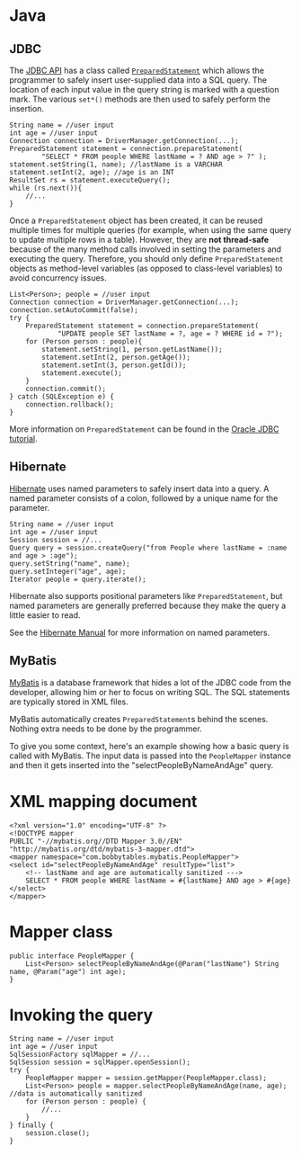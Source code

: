 Java
====

JDBC
----

The [JDBC API](http://download.oracle.com/javase/tutorial/jdbc/index.html)
has a class called
[`PreparedStatement`](http://download.oracle.com/javase/6/docs/api/java/sql/PreparedStatement.html)
which allows the programmer to safely insert user-supplied data
into a SQL query.  The location of each input value in the query
string is marked with a question mark.  The various `set*()` methods
are then used to safely perform the insertion.

    String name = //user input
    int age = //user input
    Connection connection = DriverManager.getConnection(...);
    PreparedStatement statement = connection.prepareStatement(
            "SELECT * FROM people WHERE lastName = ? AND age > ?" );
    statement.setString(1, name); //lastName is a VARCHAR
    statement.setInt(2, age); //age is an INT
    ResultSet rs = statement.executeQuery();
    while (rs.next()){
        //...
    }


Once a `PreparedStatement` object has been created, it can be reused
multiple times for multiple queries (for example, when using the
same query to update multiple rows in a table).  However, they are
**not thread-safe** because of the many method calls involved in
setting the parameters and executing the query.  Therefore, you
should only define `PreparedStatement` objects as method-level
variables (as opposed to class-level variables) to avoid concurrency
issues.

    List<Person>; people = //user input
    Connection connection = DriverManager.getConnection(...);
    connection.setAutoCommit(false);
    try {
        PreparedStatement statement = connection.prepareStatement(
                "UPDATE people SET lastName = ?, age = ? WHERE id = ?");
        for (Person person : people){
            statement.setString(1, person.getLastName());
            statement.setInt(2, person.getAge());
            statement.setInt(3, person.getId());
            statement.execute();
        }
        connection.commit();
    } catch (SQLException e) {
        connection.rollback();
    }

More information on `PreparedStatement` can be found in the
[Oracle JDBC tutorial](http://download.oracle.com/javase/tutorial/jdbc/basics/prepared.html).

Hibernate
---------

[Hibernate](http://www.hibernate.org/) uses named parameters to
safely insert data into a query.  A named parameter consists of a
colon, followed by a unique name for the parameter.

    String name = //user input
    int age = //user input
    Session session = //...
    Query query = session.createQuery("from People where lastName = :name and age > :age");
    query.setString("name", name);
    query.setInteger("age", age);
    Iterator people = query.iterate();

Hibernate also supports positional parameters like `PreparedStatement`,
but named parameters are generally preferred because they make the
query a little easier to read.

See the
[Hibernate Manual](http://docs.jboss.org/hibernate/stable/core/reference/en/html/objectstate.html#objectstate-querying-executing-parameters)
for more information on named parameters.

MyBatis
-------

[MyBatis](http://www.mybatis.org/) is a database framework that
hides a lot of the JDBC code from the developer, allowing him or
her to focus on writing SQL.  The SQL statements are typically
stored in XML files.

MyBatis automatically creates `PreparedStatement`s behind the scenes.
Nothing extra needs to be done by the programmer.

To give you some context, here's an example showing how a basic
query is called with MyBatis.  The input data is passed into the
`PeopleMapper` instance and then it gets inserted into the
"selectPeopleByNameAndAge" query.

XML mapping document
====================

    <?xml version="1.0" encoding="UTF-8" ?>
    <!DOCTYPE mapper
    PUBLIC "-//mybatis.org//DTD Mapper 3.0//EN"
    "http://mybatis.org/dtd/mybatis-3-mapper.dtd">
    <mapper namespace="com.bobbytables.mybatis.PeopleMapper">
    <select id="selectPeopleByNameAndAge" resultType="list">
        <!-- lastName and age are automatically sanitized --->
        SELECT * FROM people WHERE lastName = #{lastName} AND age > #{age}
    </select>
    </mapper>

Mapper class
============

    public interface PeopleMapper {
        List<Person> selectPeopleByNameAndAge(@Param("lastName") String name, @Param("age") int age);
    }

Invoking the query
==================

    String name = //user input
    int age = //user input
    SqlSessionFactory sqlMapper = //...
    SqlSession session = sqlMapper.openSession();
    try {
        PeopleMapper mapper = session.getMapper(PeopleMapper.class);
        List<Person> people = mapper.selectPeopleByNameAndAge(name, age); //data is automatically sanitized
        for (Person person : people) {
            //...
        }
    } finally {
        session.close();
    }
